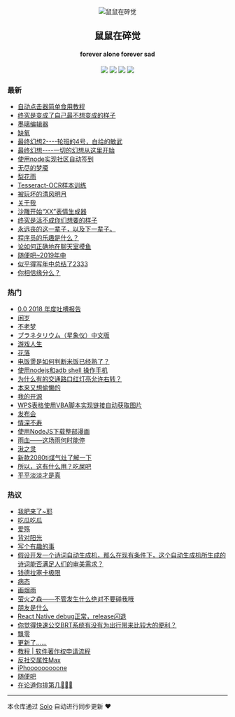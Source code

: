 <p align="center"><img alt="鼠鼠在碎觉" src="https://sszsj.top/images/favicon.png"></p><h2 align="center">
鼠鼠在碎觉
</h2>

<h4 align="center">forever alone forever sad</h4>
<p align="center"><a title="鼠鼠在碎觉" target="_blank" href="https://github.com/csfwff/solo-blog"><img src="https://img.shields.io/github/last-commit/csfwff/solo-blog.svg?style=flat-square&color=FF9900"></a>
<a title="GitHub repo size in bytes" target="_blank" href="https://github.com/csfwff/solo-blog"><img src="https://img.shields.io/github/repo-size/csfwff/solo-blog.svg?style=flat-square"></a>
<a title="Solo Version" target="_blank" href="https://github.com/b3log/solo/releases"><img src="https://img.shields.io/badge/solo-3.6.6-f1e05a.svg?style=flat-square&color=blueviolet"></a>
<a title="Hits" target="_blank" href="https://github.com/b3log/hits"><img src="https://hits.b3log.org/csfwff/solo-blog.svg"></a></p>

### 最新

* [自动点击器简单食用教程](https://sszsj.top/articles/2019/10/15/1571118414618.html)
* [终究是变成了自己最不想变成的样子](https://sszsj.top/articles/2019/10/14/1571031366587.html)
* [墨璃编辑器](https://sszsj.top/articles/2019/10/08/1570519976196.html)
* [缺氧](https://sszsj.top/articles/2019/09/17/1568701857696.html)
* [最终幻想2----轮班的4号，白给的敏武](https://sszsj.top/articles/2019/09/11/1568209682009.html)
* [最终幻想----一切的幻想从这里开始](https://sszsj.top/articles/2019/09/07/1567834362634.html)
* [使用node实现社区自动签到](https://sszsj.top/articles/2019/08/19/1566187412149.html)
* [无尽的梦魇](https://sszsj.top/articles/2019/08/16/1565962481242.html)
* [梨花雨](https://sszsj.top/articles/2019/08/09/1565357654227.html)
* [Tesseract-OCR样本训练](https://sszsj.top/articles/2019/08/06/1565096487696.html)
* [被玩坏的清风明月](https://sszsj.top/articles/2019/08/01/1564644492634.html)
* [关于我](https://sszsj.top/articles/2019/07/25/1564066081227.html)
* [沙雕开始“XX”表情生成器](https://sszsj.top/articles/2019/07/24/1563931842680.html)
* [终究是活不成你们想要的样子](https://sszsj.top/articles/2019/07/19/1563541443587.html)
* [永远丧的这一辈子，以及下一辈子。](https://sszsj.top/articles/2019/07/13/1562981330149.html)
* [程序员的乐趣是什么？](https://sszsj.top/articles/2019/07/13/1562980582212.html)
* [论如何正确地在聊天室摸鱼](https://sszsj.top/articles/2019/06/17/1560741788460.html)
* [随便吧~2019年中](https://sszsj.top/articles/2019/05/28/1559042092350.html)
* [似乎得写年中总结了2333](https://sszsj.top/articles/2019/05/22/1558525435723.html)
* [你相信缘分么？](https://sszsj.top/articles/2019/05/17/1558105244933.html)

### 热门

* [0.0 2018 年度吐槽报告](https://sszsj.top/articles/2019/01/08/1546941770060.html)
* [闲岁](https://sszsj.top/articles/2018/08/27/1535376564886.html)
* [不老梦](https://sszsj.top/articles/2017/07/05/1533348403558.html)
* [プラネタリウム（星象仪）中文版](https://sszsj.top/articles/2017/07/05/1533348402527.html)
* [游戏人生](https://sszsj.top/articles/2017/07/05/1533348409230.html)
* [花落](https://sszsj.top/articles/2017/07/22/1533348411293.html)
* [电饭煲是如何判断米饭已经熟了？](https://sszsj.top/articles/2017/07/05/1533348410074.html)
* [使用nodejs和adb shell 操作手机](https://sszsj.top/articles/2019/05/13/1557755273356.html)
* [为什么有的交通路口红灯亮允许右转？](https://sszsj.top/articles/2017/07/05/1533348404152.html)
* [本来又想偷懒的](https://sszsj.top/articles/2018/09/06/1536240300480.html)
* [我的开源](https://sszsj.top/my-github-repos)
* [WPS表格使用VBA脚本实现链接自动获取图片](https://sszsj.top/articles/2019/02/01/1549029322040.html)
* [发布会](https://sszsj.top/articles/2018/09/12/1536757460449.html)
* [情深不寿](https://sszsj.top/articles/2017/07/05/1533348407480.html)
* [使用NodeJS下载整部漫画](https://sszsj.top/articles/2019/05/13/1557758069371.html)
* [雨血——这场雨何时能停](https://sszsj.top/articles/2017/07/05/1533348412480.html)
* [湫之灵](https://sszsj.top/articles/2019/03/26/1553603002975.html)
* [新款2080ti煤气灶了解一下](https://sszsj.top/articles/2018/08/21/1534859477167.html)
* [所以，这有什么用？吃屎吧](https://sszsj.top/articles/2017/07/05/1533348408121.html)
* [平平淡淡才是真](https://sszsj.top/articles/2018/08/28/1535463278466.html)

### 热议

* [我肥来了~耶](https://sszsj.top/articles/2017/07/04/1533348407761.html)
* [吃瓜吃瓜](https://sszsj.top/articles/2018/09/03/1535981587481.html)
* [爱殇](https://sszsj.top/articles/2017/07/05/1533348409511.html)
* [背对阳光](https://sszsj.top/articles/2017/07/08/1533348410761.html)
* [写个有趣的事](https://sszsj.top/articles/2017/07/14/1533348406433.html)
* [假设开发一个诗词自动生成机，那么在现有条件下，这个自动生成机所生成的诗词能否满足人们的审美需求？](https://sszsj.top/articles/2017/07/05/1533348405902.html)
* [钱德拉塞卡极限](https://sszsj.top/articles/2017/07/05/1533348412121.html)
* [病态](https://sszsj.top/articles/2019/04/16/1555421378133.html)
* [画烟雨](https://sszsj.top/articles/2017/07/05/1533348410464.html)
* [萤火之森——不管发生什么绝对不要碰我哦](https://sszsj.top/articles/2017/07/05/1533348411714.html)
* [朋友是什么](https://sszsj.top/articles/2017/07/05/1533348408949.html)
* [React Native debug正常，release闪退](https://sszsj.top/articles/2019/03/14/1552566949418.html)
* [你觉得快速公交BRT系统有没有为出行带来比较大的便利？](https://sszsj.top/articles/2017/07/05/1533348405293.html)
* [飘零](https://sszsj.top/articles/2017/08/05/1533348412918.html)
* [更新了……](https://sszsj.top/articles/2018/09/19/1537367063132.html)
* [教程 | 软件著作权申请流程](https://sszsj.top/articles/2019/02/18/1550476807887.html)
* [反社交属性Max](https://sszsj.top/articles/2019/04/10/1554826279823.html)
* [iPhooooooooone](https://sszsj.top/articles/2018/09/13/1536839435421.html)
* [随便吧](https://sszsj.top/articles/2019/04/08/1554722924806.html)
* [在论道你排第几🤔🤔🤔](https://sszsj.top/articles/2019/03/25/1553522155262.html)

---

本仓库通过 [Solo](https://github.com/b3log/solo) 自动进行同步更新 ❤️ 